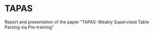 # TAPAS
Report and presentation of the paper "TAPAS: Weakly Supervised Table Parsing via Pre-training" 
